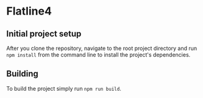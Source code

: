 # Flatline4
## Initial project setup
After you clone the repository, navigate to the root project directory and run `npm install` from the command line to install the project's dependencies.
## Building
To build the project simply run `npm run build`.

